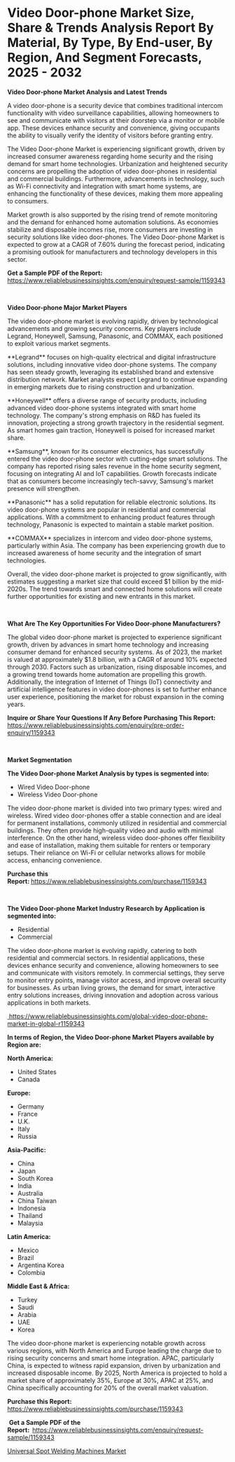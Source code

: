 <p><h1>Video Door-phone Market Size, Share & Trends Analysis Report By Material, By Type, By End-user, By Region, And Segment Forecasts, 2025 - 2032</h1></p><p><strong>Video Door-phone Market Analysis and Latest Trends</strong></p>
<p><p>A video door-phone is a security device that combines traditional intercom functionality with video surveillance capabilities, allowing homeowners to see and communicate with visitors at their doorstep via a monitor or mobile app. These devices enhance security and convenience, giving occupants the ability to visually verify the identity of visitors before granting entry.</p><p>The Video Door-phone Market is experiencing significant growth, driven by increased consumer awareness regarding home security and the rising demand for smart home technologies. Urbanization and heightened security concerns are propelling the adoption of video door-phones in residential and commercial buildings. Furthermore, advancements in technology, such as Wi-Fi connectivity and integration with smart home systems, are enhancing the functionality of these devices, making them more appealing to consumers.</p><p>Market growth is also supported by the rising trend of remote monitoring and the demand for enhanced home automation solutions. As economies stabilize and disposable incomes rise, more consumers are investing in security solutions like video door-phones. The Video Door-phone Market is expected to grow at a CAGR of 7.60% during the forecast period, indicating a promising outlook for manufacturers and technology developers in this sector.</p></p>
<p><strong>Get a Sample PDF of the Report:&nbsp;</strong> <a href="https://www.reliablebusinessinsights.com/enquiry/request-sample/1159343?utm_campaign=2276&utm_medium=2&utm_source=Github&utm_content=ia&utm_term=22032025&utm_id=video-door-phone">https://www.reliablebusinessinsights.com/enquiry/request-sample/1159343</a></p>
<p>&nbsp;</p>
<p><strong>Video Door-phone Major Market Players</strong></p>
<p><p>The video door-phone market is evolving rapidly, driven by technological advancements and growing security concerns. Key players include Legrand, Honeywell, Samsung, Panasonic, and COMMAX, each positioned to exploit various market segments.</p><p>**Legrand** focuses on high-quality electrical and digital infrastructure solutions, including innovative video door-phone systems. The company has seen steady growth, leveraging its established brand and extensive distribution network. Market analysts expect Legrand to continue expanding in emerging markets due to rising construction and urbanization.</p><p>**Honeywell** offers a diverse range of security products, including advanced video door-phone systems integrated with smart home technology. The company's strong emphasis on R&D has fueled its innovation, projecting a strong growth trajectory in the residential segment. As smart homes gain traction, Honeywell is poised for increased market share.</p><p>**Samsung**, known for its consumer electronics, has successfully entered the video door-phone sector with cutting-edge smart solutions. The company has reported rising sales revenue in the home security segment, focusing on integrating AI and IoT capabilities. Growth forecasts indicate that as consumers become increasingly tech-savvy, Samsung's market presence will strengthen.</p><p>**Panasonic** has a solid reputation for reliable electronic solutions. Its video door-phone systems are popular in residential and commercial applications. With a commitment to enhancing product features through technology, Panasonic is expected to maintain a stable market position.</p><p>**COMMAX** specializes in intercom and video door-phone systems, particularly within Asia. The company has been experiencing growth due to increased awareness of home security and the integration of smart technologies.</p><p>Overall, the video door-phone market is projected to grow significantly, with estimates suggesting a market size that could exceed $1 billion by the mid-2020s. The trend towards smart and connected home solutions will create further opportunities for existing and new entrants in this market.</p></p>
<p>&nbsp;</p>
<p><strong>What Are The Key Opportunities For Video Door-phone Manufacturers?</strong></p>
<p><p>The global video door-phone market is projected to experience significant growth, driven by advances in smart home technology and increasing consumer demand for enhanced security systems. As of 2023, the market is valued at approximately $1.8 billion, with a CAGR of around 10% expected through 2030. Factors such as urbanization, rising disposable incomes, and a growing trend towards home automation are propelling this growth. Additionally, the integration of Internet of Things (IoT) connectivity and artificial intelligence features in video door-phones is set to further enhance user experience, positioning the market for robust expansion in the coming years.</p></p>
<p><strong>Inquire or Share Your Questions If Any Before Purchasing This Report:</strong> <a href="https://www.reliablebusinessinsights.com/enquiry/pre-order-enquiry/1159343?utm_campaign=2276&utm_medium=2&utm_source=Github&utm_content=ia&utm_term=22032025&utm_id=video-door-phone">https://www.reliablebusinessinsights.com/enquiry/pre-order-enquiry/1159343</a></p>
<p>&nbsp;</p>
<p><strong>Market Segmentation</strong></p>
<p><strong>The Video Door-phone Market Analysis by types is segmented into:</strong></p>
<p><ul><li>Wired Video Door-phone</li><li>Wireless Video Door-phone</li></ul></p>
<p><p>The video door-phone market is divided into two primary types: wired and wireless. Wired video door-phones offer a stable connection and are ideal for permanent installations, commonly utilized in residential and commercial buildings. They often provide high-quality video and audio with minimal interference. On the other hand, wireless video door-phones offer flexibility and ease of installation, making them suitable for renters or temporary setups. Their reliance on Wi-Fi or cellular networks allows for mobile access, enhancing convenience.</p></p>
<p><strong>Purchase this Report:&nbsp;</strong><a href="https://www.reliablebusinessinsights.com/purchase/1159343?utm_campaign=2276&utm_medium=2&utm_source=Github&utm_content=ia&utm_term=22032025&utm_id=video-door-phone">https://www.reliablebusinessinsights.com/purchase/1159343</a></p>
<p>&nbsp;</p>
<p><strong>The Video Door-phone Market Industry Research by Application is segmented into:</strong></p>
<p><ul><li>Residential</li><li>Commercial</li></ul></p>
<p><p>The video door-phone market is evolving rapidly, catering to both residential and commercial sectors. In residential applications, these devices enhance security and convenience, allowing homeowners to see and communicate with visitors remotely. In commercial settings, they serve to monitor entry points, manage visitor access, and improve overall security for businesses. As urban living grows, the demand for smart, interactive entry solutions increases, driving innovation and adoption across various applications in both markets.</p></p>
<p><a href="https://www.reliablebusinessinsights.com/global-video-door-phone-market-in-global-r1159343?utm_campaign=2276&utm_medium=2&utm_source=Github&utm_content=ia&utm_term=22032025&utm_id=video-door-phone">&nbsp;https://www.reliablebusinessinsights.com/global-video-door-phone-market-in-global-r1159343</a></p>
<p><strong>In terms of Region, the Video Door-phone Market Players available by Region are:</strong></p>
<p>
    <p> <strong> North America: </strong>
        <ul>
            <li>United States</li>
            <li>Canada</li>
        </ul>
        </p> 
    <p> <strong> Europe: </strong>
        <ul>
            <li>Germany</li>
            <li>France</li>
            <li>U.K.</li>
            <li>Italy</li>
            <li>Russia</li>
        </ul>
        </p> 
    <p> <strong> Asia-Pacific: </strong>
        <ul>
            <li>China</li>
            <li>Japan</li>
            <li>South Korea</li>
            <li>India</li>
            <li>Australia</li>
            <li>China Taiwan</li>
            <li>Indonesia</li>
            <li>Thailand</li>
            <li>Malaysia</li>
        </ul>
        </p> 
    <p> <strong> Latin America: </strong>
        <ul>
            <li>Mexico</li>
            <li>Brazil</li>
            <li>Argentina Korea</li>
            <li>Colombia</li>
        </ul>
        </p> 
    <p> <strong> Middle East & Africa: </strong>
        <ul>
            <li>Turkey</li>
            <li>Saudi</li>
            <li>Arabia</li>
            <li>UAE</li>
            <li>Korea</li>
        </ul>
    </p>
    </p>
<p><p>The video door-phone market is experiencing notable growth across various regions, with North America and Europe leading the charge due to rising security concerns and smart home integration. APAC, particularly China, is expected to witness rapid expansion, driven by urbanization and increased disposable income. By 2025, North America is projected to hold a market share of approximately 35%, Europe at 30%, APAC at 25%, and China specifically accounting for 20% of the overall market valuation.</p></p>
<p><strong>Purchase this Report: </strong><a href="https://www.reliablebusinessinsights.com/purchase/1159343?utm_campaign=2276&utm_medium=2&utm_source=Github&utm_content=ia&utm_term=22032025&utm_id=video-door-phone">https://www.reliablebusinessinsights.com/purchase/1159343</a></p>
<p>&nbsp;<strong>Get a Sample PDF of the Report:&nbsp;&nbsp;</strong><a href="https://www.reliablebusinessinsights.com/enquiry/request-sample/1159343?utm_campaign=2276&utm_medium=2&utm_source=Github&utm_content=ia&utm_term=22032025&utm_id=video-door-phone">https://www.reliablebusinessinsights.com/enquiry/request-sample/1159343</a></p>
<p><strong></strong></p>
<p><p><a href="https://github.com/dmitriyvo6rog/Market-Research-Report-List-1/blob/main/universal-spot-welding-machines-market.md?utm_campaign=2276&utm_medium=2&utm_source=Github&utm_content=ia&utm_term=22032025&utm_id=video-door-phone">Universal Spot Welding Machines Market</a></p></p>